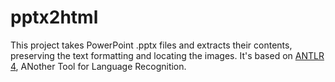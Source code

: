 pptx2html
=========

This project takes PowerPoint .pptx files and extracts their contents, preserving the text formatting and locating the images.
It's based on [ANTLR 4](http://www.antlr.org/), ANother Tool for Language Recognition. 
